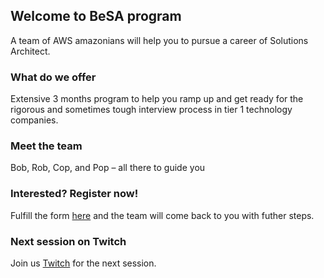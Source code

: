 ## Welcome to BeSA program

A team of AWS amazonians will help you to pursue a career of Solutions Architect.

### What do we offer

Extensive 3 months program to help you ramp up and get ready for the rigorous and sometimes tough interview process in tier 1 technology companies.

### Meet the team

Bob, Rob, Cop, and Pop – all there to guide you

### Interested? Register now!

Fulfill the form [here](https://en.wikipedia.org/wiki/Land_registration) and the team will come back to you with futher steps.

### Next session on Twitch

Join us [Twitch](https://www.twitch.tv/aws) for the next session.
